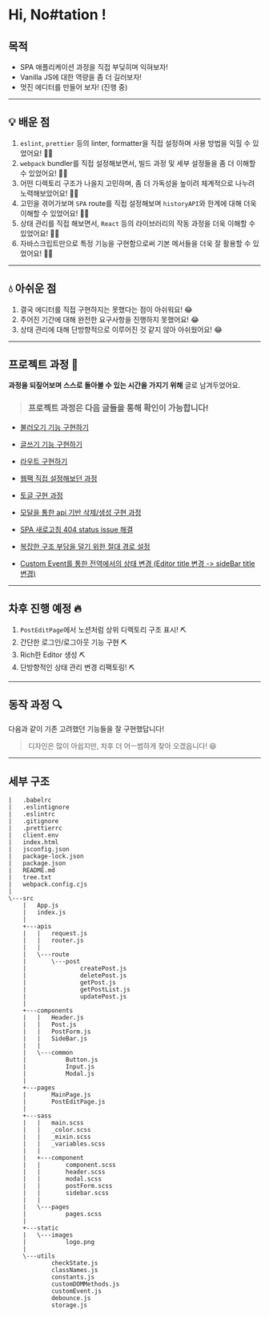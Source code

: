 # Hi, No#tation !

## 목적

- SPA 애플리케이션 과정을 직접 부딪히며 익혀보자!
- Vanilla JS에 대한 역량을 좀 더 길러보자!
- 멋진 에디터를 만들어 보자! (진행 중)

---

## 💡 배운 점

1. `eslint`, `prettier` 등의 linter, formatter을 직접 설정하며 사용 방법을 익힐 수 있었어요! 💪🏻
2. `webpack` bundler를 직접 설정해보면서, 빌드 과정 및 세부 설정들을 좀 더 이해할 수 있었어요! 💪🏻
3. 어떤 디렉토리 구조가 나을지 고민하며, 좀 더 가독성을 높이려 체계적으로 나누려 노력해보았어요! 💪🏻
4. 고민을 겪어가보며 `SPA` route를 직접 설정해보며 `historyAPI`와 한계에 대해 더욱 이해할 수 있었어요! 💪🏻
5. 상태 관리를 직접 해보면서, `React` 등의 라이브러리의 작동 과정을 더욱 이해할 수 있었어요! 💪🏻
6. 자바스크립트만으로 특정 기능을 구현함으로써 기본 메서들을 더욱 잘 활용할 수 있었어요! 💪🏻

---

## 💧 아쉬운 점

1. 결국 에디터를 직접 구현하지는 못했다는 점이 아쉬워요! 😂
2. 주어진 기간에 대해 완전한 요구사항을 진행하지 못했어요! 😂
3. 상태 관리에 대해 단방향적으로 이루어진 것 같지 않아 아쉬웠어요! 😂

---

## 프로젝트 과정 📃

**과정을 되짚어보며 스스로 돌아볼 수 있는 시간을 가지기 위해** 글로 남겨두었어요.

> ### **프로젝트 과정은 다음 글들을 통해 확인이 가능합니다!**

- [불러오기 기능 구현하기](https://velog.io/@young_pallete/Project-PostList-%EB%B6%88%EB%9F%AC%EC%98%A4%EA%B8%B0-%EA%B8%B0%EB%8A%A5-%EA%B5%AC%ED%98%84)

- [글쓰기 기능 구현하기](https://velog.io/@young_pallete/Project-%EA%B8%80%EC%93%B0%EA%B8%B0-%EA%B8%B0%EB%8A%A5-%EA%B5%AC%ED%98%84)

- [라우트 구현하기](https://velog.io/@young_pallete/%ED%94%84%EB%A1%9C%EC%A0%9D%ED%8A%B8-JavaScript%EB%A1%9C-%EB%9D%BC%EC%9A%B0%ED%8A%B8-%EA%B5%AC%ED%98%84%ED%95%98%EA%B8%B0)

- [웹팩 직접 설정해보던 과정](https://velog.io/@young_pallete/javaScript%EC%97%90-webpack-%EB%8B%AC%EA%B8%B0)

- [토글 구현 과정](https://velog.io/@young_pallete/Project-%EC%9E%AC%EA%B7%80%EB%90%9C-%EB%85%B8%EB%93%9C%EC%97%90-%ED%86%A0%EA%B8%80-%EA%B5%AC%ED%98%84%ED%95%98%EA%B8%B0)

- [모달을 통한 api 기반 삭제/생성 구현 과정](https://velog.io/@young_pallete/Project-%EB%AA%A8%EB%8B%AC%EC%9D%84-%ED%86%B5%ED%95%9C-%EC%83%9D%EC%84%B1%EC%82%AD%EC%A0%9C-%EA%B8%B0%EB%8A%A5-%EA%B5%AC%ED%98%84)

- [SPA 새로고침 404 status issue 해결](https://velog.io/@young_pallete/Project-%EB%B9%88-%ED%8E%98%EC%9D%B4%EC%A7%80-%EB%B0%8F-%EB%AA%A8%EB%8B%AC-%EC%83%9D%EC%84%B1%ED%95%98%EA%B8%B0)

- [복잡한 구조 부담을 덜기 위한 절대 경로 설정](https://velog.io/@young_pallete/Project-webpack-resolve-%EC%84%A4%EC%A0%95%EC%9C%BC%EB%A1%9C-%EC%A0%88%EB%8C%80%EA%B2%BD%EB%A1%9C-%EB%B0%8F-%ED%99%95%EC%9E%A5%EC%9E%90-%EA%B4%80%EB%A6%AC%ED%95%98%EA%B8%B0)

- [Custom Event를 통한 전역에서의 상태 변경 (Editor title 변경 -> sideBar title 변경)](https://velog.io/@young_pallete/Project-%EC%BB%A4%EC%8A%A4%ED%85%80-%EC%9D%B4%EB%B2%A4%ED%8A%B8%EB%A1%9C-%EC%96%B4%E3%85%A1%EC%8D%B8%ED%95%98%EA%B2%8C-%EC%83%81%ED%83%9C-%EB%B3%80%EA%B2%BD%ED%95%98%EA%B8%B0)

---

## 차후 진행 예정 🔥

1. `PostEditPage`에서 노션처럼 상위 디렉토리 구조 표시! ⛏
2. 간단한 로그인/로그아웃 기능 구현 ⛏
3. Rich한 Editor 생성 ⛏
4. 단방향적인 상태 관리 변경 리팩토링! ⛏

---

## 동작 과정 🔍

다음과 같이 기존 고려했던 기능들을 잘 구현했답니다!

> 디자인은 많이 아쉽지만, 차후 더 어ㅡ썸하게 찾아 오겠읍니다! 😆

---

## 세부 구조

```
|   .babelrc
|   .eslintignore
|   .eslintrc
|   .gitignore
|   .prettierrc
|   client.env
|   index.html
|   jsconfig.json
|   package-lock.json
|   package.json
|   README.md
|   tree.txt
|   webpack.config.cjs
|
\---src
    |   App.js
    |   index.js
    |
    +---apis
    |   |   request.js
    |   |   router.js
    |   |
    |   \---route
    |       \---post
    |               createPost.js
    |               deletePost.js
    |               getPost.js
    |               getPostList.js
    |               updatePost.js
    |
    +---components
    |   |   Header.js
    |   |   Post.js
    |   |   PostForm.js
    |   |   SideBar.js
    |   |
    |   \---common
    |           Button.js
    |           Input.js
    |           Modal.js
    |
    +---pages
    |       MainPage.js
    |       PostEditPage.js
    |
    +---sass
    |   |   main.scss
    |   |   _color.scss
    |   |   _mixin.scss
    |   |   _variables.scss
    |   |
    |   +---component
    |   |       component.scss
    |   |       header.scss
    |   |       modal.scss
    |   |       postForm.scss
    |   |       sidebar.scss
    |   |
    |   \---pages
    |           pages.scss
    |
    +---static
    |   \---images
    |           logo.png
    |
    \---utils
            checkState.js
            classNames.js
            constants.js
            customDOMMethods.js
            customEvent.js
            debounce.js
            storage.js

```
